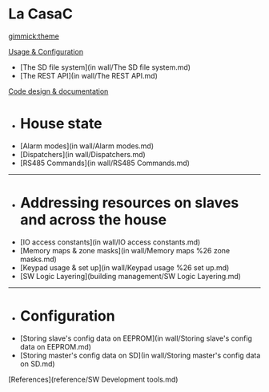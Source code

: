 <!--
  -- Name of your wiki
  -- Do NOT remove the leading `#` character.
  -->

# La CasaC


<!--
  -- Default theme
  -- (Read: http://dynalon.github.io/mdwiki/#!customizing.md#Theme_chooser)
  -->

[gimmick:theme](flatly)


<!--
  -- Navigation
  -- (Read: http://dynalon.github.io/mdwiki/#!quickstart.md#Adding_a_navigation)
  -->

[Usage &amp; Configuration]()

  * [The SD file system](in wall/The SD file system.md)
  * [The REST API](in wall/The REST API.md)

[Code design &amp; documentation]()

  * # House state
  * [Alarm modes](in wall/Alarm modes.md)
  * [Dispatchers](in wall/Dispatchers.md)
  * [RS485 Commands](in wall/RS485 Commands.md)
  - - - -
  * # Addressing resources on slaves and across the house
  * [IO access constants](in wall/IO access constants.md)
  * [Memory maps &amp; zone masks](in wall/Memory maps %26 zone masks.md)
  * [Keypad usage &amp; set up](in wall/Keypad usage %26 set up.md)
  * [SW Logic Layering](building management/SW Logic Layering.md)
  - - - -
  * # Configuration
  * [Storing slave's config data on EEPROM](in wall/Storing slave's config data on EEPROM.md)
  * [Storing master's config data on SD](in wall/Storing master's config data on SD.md)

[References](reference/SW Development tools.md)



<!-- A more complex navigation example: ----------------------------------------

[Menu Item 1]()

  * # SubMenu Heading 1
  * [SubMenu Item 1](pages/subitem1.md)
  * [SubMenu Item 2](pages/subitem2.md)
  - - - -
  * # SubMenu Heading 2
  * [SubMenu Item 3](pages/subitem3.md)
  - - - -
  * # SubMenu Heading 3
  * [SubMenu Item 3](pages/subitem3.md)

[Menu Item 2](pages/item2.md)

[Menu Item 3](pages/item3.md)

---------------------------------------------------------------------------- -->

<!--
  -- Change the Language
  -- Could be useful when there's more than one language wiki.
  -->


<!-- [Change the Language]()

  * [English](/en/)
  * [Español](/sp/)

 -->
<!--
  -- Let the user choose a theme
  -- (Read: http://dynalon.github.io/mdwiki/#!quickstart.md#Adding_a_navigation)
  -->

<!--
[gimmick:themechooser](Choose theme)
-->
